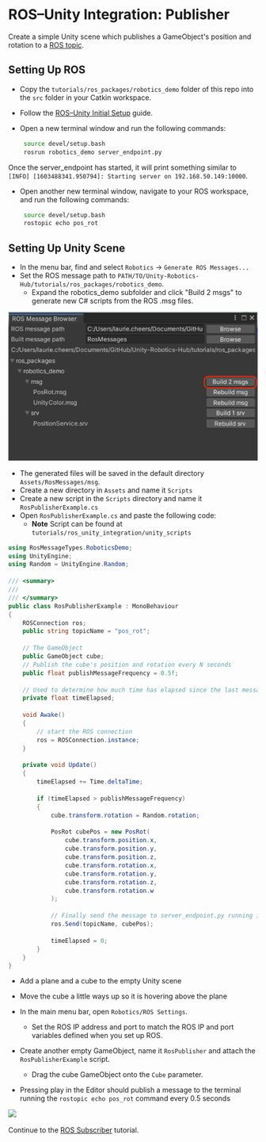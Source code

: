 # ROS–Unity Integration: Publisher

Create a simple Unity scene which publishes a GameObject's position and rotation to a [ROS topic](http://wiki.ros.org/ROS/Tutorials/UnderstandingTopics#ROS_Topics).

## Setting Up ROS

- Copy the `tutorials/ros_packages/robotics_demo` folder of this repo into the `src` folder in your Catkin workspace.

- Follow the [ROS–Unity Initial Setup](setup.md) guide.

- Open a new terminal window and run the following commands:
  
   ```bash
    source devel/setup.bash
    rosrun robotics_demo server_endpoint.py
   ```

Once the server_endpoint has started, it will print something similar to `[INFO] [1603488341.950794]: Starting server on 192.168.50.149:10000`.

- Open another new terminal window, navigate to your ROS workspace, and run the following commands:
   ```bash
    source devel/setup.bash
    rostopic echo pos_rot
   ```

## Setting Up Unity Scene
- In the menu bar, find and select `Robotics` -> `Generate ROS Messages...`
- Set the ROS message path to `PATH/TO/Unity-Robotics-Hub/tutorials/ros_packages/robotics_demo`.
    - Expand the robotics_demo subfolder and click "Build 2 msgs" to generate new C# scripts from the ROS .msg files.

![](images/generate_messages_1.png)

   - The generated files will be saved in the default directory `Assets/RosMessages/msg`.
- Create a new directory in `Assets` and name it `Scripts`
- Create a new script in the `Scripts` directory and name it `RosPublisherExample.cs`
- Open `RosPublisherExample.cs` and paste the following code:
    - **Note** Script can be found at `tutorials/ros_unity_integration/unity_scripts`

```csharp
using RosMessageTypes.RoboticsDemo;
using UnityEngine;
using Random = UnityEngine.Random;

/// <summary>
/// 
/// </summary>
public class RosPublisherExample : MonoBehaviour
{
    ROSConnection ros;
    public string topicName = "pos_rot";

    // The GameObject 
    public GameObject cube;
    // Publish the cube's position and rotation every N seconds
    public float publishMessageFrequency = 0.5f;

    // Used to determine how much time has elapsed since the last message was published
    private float timeElapsed;

    void Awake()
    {
        // start the ROS connection
        ros = ROSConnection.instance;
    }

    private void Update()
    {
        timeElapsed += Time.deltaTime;

        if (timeElapsed > publishMessageFrequency)
        {
            cube.transform.rotation = Random.rotation;

            PosRot cubePos = new PosRot(
                cube.transform.position.x,
                cube.transform.position.y,
                cube.transform.position.z,
                cube.transform.rotation.x,
                cube.transform.rotation.y,
                cube.transform.rotation.z,
                cube.transform.rotation.w
            );

            // Finally send the message to server_endpoint.py running in ROS
            ros.Send(topicName, cubePos);

            timeElapsed = 0;
        }
    }
}
```

- Add a plane and a cube to the empty Unity scene
- Move the cube a little ways up so it is hovering above the plane
- In the main menu bar, open `Robotics/ROS Settings`.
    - Set the ROS IP address and port to match the ROS IP and port variables defined when you set up ROS.
- Create another empty GameObject, name it `RosPublisher` and attach the `RosPublisherExample` script.
    - Drag the cube GameObject onto the `Cube` parameter.

- Pressing play in the Editor should publish a message to the terminal running the `rostopic echo pos_rot` command every 0.5 seconds

![](images/tcp_1.gif)

Continue to the [ROS Subscriber](subscriber.md) tutorial.
